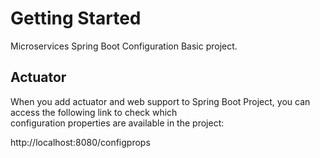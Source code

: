 # Getting Started

Microservices Spring Boot Configuration Basic project.

## Actuator

When you add actuator and web support to Spring Boot Project, you can access the following link to check which  
configuration properties are available in the project:

http://localhost:8080/configprops